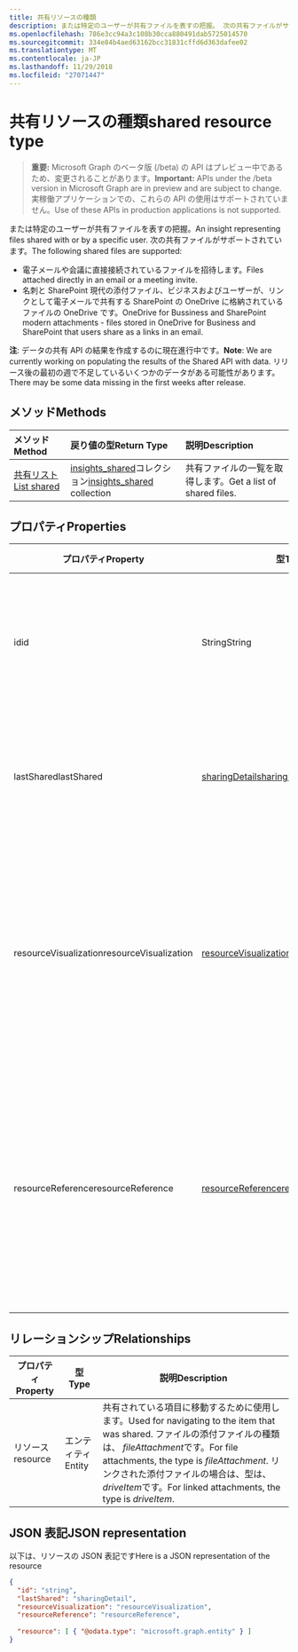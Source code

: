 ```yaml
---
title: 共有リソースの種類
description: または特定のユーザーが共有ファイルを表すの把握。 次の共有ファイルがサポートされています。
ms.openlocfilehash: 786e3cc94a3c108b30cca880491dab5725014570
ms.sourcegitcommit: 334e84b4aed63162bcc31831cffd6d363dafee02
ms.translationtype: MT
ms.contentlocale: ja-JP
ms.lasthandoff: 11/29/2018
ms.locfileid: "27071447"
---
```

# <a name="shared-resource-type"></a><span data-ttu-id="73763-104">共有リソースの種類</span><span class="sxs-lookup"><span data-stu-id="73763-104">shared resource type</span></span>

> <span data-ttu-id="73763-105">**重要:** Microsoft Graph のベータ版 (/beta) の API はプレビュー中であるため、変更されることがあります。</span><span class="sxs-lookup"><span data-stu-id="73763-105">**Important:** APIs under the /beta version in Microsoft Graph are in preview and are subject to change.</span></span> <span data-ttu-id="73763-106">実稼働アプリケーションでの、これらの API の使用はサポートされていません。</span><span class="sxs-lookup"><span data-stu-id="73763-106">Use of these APIs in production applications is not supported.</span></span>

<span data-ttu-id="73763-107">または特定のユーザーが共有ファイルを表すの把握。</span><span class="sxs-lookup"><span data-stu-id="73763-107">An insight representing files shared with or by a specific user.</span></span> <span data-ttu-id="73763-108">次の共有ファイルがサポートされています。</span><span class="sxs-lookup"><span data-stu-id="73763-108">The following shared files are supported:</span></span>

- <span data-ttu-id="73763-109">電子メールや会議に直接接続されているファイルを招待します。</span><span class="sxs-lookup"><span data-stu-id="73763-109">Files attached directly in an email or a meeting invite.</span></span>
- <span data-ttu-id="73763-110">名刺と SharePoint 現代の添付ファイル、ビジネスおよびユーザーが、リンクとして電子メールで共有する SharePoint の OneDrive に格納されているファイルの OneDrive です。</span><span class="sxs-lookup"><span data-stu-id="73763-110">OneDrive for Bussiness and SharePoint modern attachments - files stored in OneDrive for Business and SharePoint that users share as a links in an email.</span></span>

<span data-ttu-id="73763-111">**注**: データの共有 API の結果を作成するのに現在進行中です。</span><span class="sxs-lookup"><span data-stu-id="73763-111">**Note**: We are currently working on populating the results of the Shared API with data.</span></span> <span data-ttu-id="73763-112">リリース後の最初の週で不足しているいくつかのデータがある可能性があります。</span><span class="sxs-lookup"><span data-stu-id="73763-112">There may be some data missing in the first weeks after release.</span></span>

## <a name="methods"></a><span data-ttu-id="73763-113">メソッド</span><span class="sxs-lookup"><span data-stu-id="73763-113">Methods</span></span>

| <span data-ttu-id="73763-114">メソッド</span><span class="sxs-lookup"><span data-stu-id="73763-114">Method</span></span>       | <span data-ttu-id="73763-115">戻り値の型</span><span class="sxs-lookup"><span data-stu-id="73763-115">Return Type</span></span>  |<span data-ttu-id="73763-116">説明</span><span class="sxs-lookup"><span data-stu-id="73763-116">Description</span></span>|
|:---------------|:--------|:----------|
|[<span data-ttu-id="73763-117">共有リスト</span><span class="sxs-lookup"><span data-stu-id="73763-117">List shared</span></span>](../api/insights-list-shared.md) |<span data-ttu-id="73763-118">[insights_shared](insights-shared.md)コレクション</span><span class="sxs-lookup"><span data-stu-id="73763-118">[insights_shared](insights-shared.md) collection</span></span>| <span data-ttu-id="73763-119">共有ファイルの一覧を取得します。</span><span class="sxs-lookup"><span data-stu-id="73763-119">Get a list of shared files.</span></span>|

## <a name="properties"></a><span data-ttu-id="73763-120">プロパティ</span><span class="sxs-lookup"><span data-stu-id="73763-120">Properties</span></span>

| <span data-ttu-id="73763-121">プロパティ</span><span class="sxs-lookup"><span data-stu-id="73763-121">Property</span></span>              | <span data-ttu-id="73763-122">型</span><span class="sxs-lookup"><span data-stu-id="73763-122">Type</span></span>                      | <span data-ttu-id="73763-123">説明</span><span class="sxs-lookup"><span data-stu-id="73763-123">Description</span></span>  |
| -------------         |---------------            | -------------|
| <span data-ttu-id="73763-124">id</span><span class="sxs-lookup"><span data-stu-id="73763-124">id</span></span>                    | <span data-ttu-id="73763-125">String</span><span class="sxs-lookup"><span data-stu-id="73763-125">String</span></span>                    | <span data-ttu-id="73763-126">リレーションシップの一意の識別子です。</span><span class="sxs-lookup"><span data-stu-id="73763-126">Unique identifier of the relationship.</span></span> <span data-ttu-id="73763-127">読み取り専用です。</span><span class="sxs-lookup"><span data-stu-id="73763-127">Read only.</span></span>        |
| <span data-ttu-id="73763-128">lastShared</span><span class="sxs-lookup"><span data-stu-id="73763-128">lastShared</span></span>            | [<span data-ttu-id="73763-129">sharingDetail</span><span class="sxs-lookup"><span data-stu-id="73763-129">sharingDetail</span></span>](insights-sharingdetail.md)                | <span data-ttu-id="73763-130">共有アイテムに関する詳細情報です。</span><span class="sxs-lookup"><span data-stu-id="73763-130">Details about the shared item.</span></span> <span data-ttu-id="73763-131">読み取り専用です。</span><span class="sxs-lookup"><span data-stu-id="73763-131">Read only.</span></span>        |
| <span data-ttu-id="73763-132">resourceVisualization</span><span class="sxs-lookup"><span data-stu-id="73763-132">resourceVisualization</span></span> | [<span data-ttu-id="73763-133">resourceVisualization</span><span class="sxs-lookup"><span data-stu-id="73763-133">resourceVisualization</span></span>](insights-resourcevisualization.md)                | <span data-ttu-id="73763-134">プロパティは、時にドキュメントをビジュアル化を使用することができます。</span><span class="sxs-lookup"><span data-stu-id="73763-134">Properties that you can use to visualize the document in your experience.</span></span> <span data-ttu-id="73763-135">読み取り専用</span><span class="sxs-lookup"><span data-stu-id="73763-135">Read-only</span></span>      |
| <span data-ttu-id="73763-136">resourceReference</span><span class="sxs-lookup"><span data-stu-id="73763-136">resourceReference</span></span>     | [<span data-ttu-id="73763-137">resourceReference</span><span class="sxs-lookup"><span data-stu-id="73763-137">resourceReference</span></span>](insights-resourcereference.md)                      | <span data-ttu-id="73763-138">Url およびドキュメントの種類など、共有ドキュメントのプロパティを参照します。</span><span class="sxs-lookup"><span data-stu-id="73763-138">Reference properties of the shared document, such as the url and type of the document.</span></span> <span data-ttu-id="73763-139">読み取り専用</span><span class="sxs-lookup"><span data-stu-id="73763-139">Read-only</span></span>       |

## <a name="relationships"></a><span data-ttu-id="73763-140">リレーションシップ</span><span class="sxs-lookup"><span data-stu-id="73763-140">Relationships</span></span>

| <span data-ttu-id="73763-141">プロパティ</span><span class="sxs-lookup"><span data-stu-id="73763-141">Property</span></span>      | <span data-ttu-id="73763-142">型</span><span class="sxs-lookup"><span data-stu-id="73763-142">Type</span></span>          | <span data-ttu-id="73763-143">説明</span><span class="sxs-lookup"><span data-stu-id="73763-143">Description</span></span>  |
| ------------- |---------------| -------------|
| <span data-ttu-id="73763-144">リソース</span><span class="sxs-lookup"><span data-stu-id="73763-144">resource</span></span>      | <span data-ttu-id="73763-145">エンティティ</span><span class="sxs-lookup"><span data-stu-id="73763-145">Entity</span></span>        | <span data-ttu-id="73763-146">共有されている項目に移動するために使用します。</span><span class="sxs-lookup"><span data-stu-id="73763-146">Used for navigating to the item that was shared.</span></span> <span data-ttu-id="73763-147">ファイルの添付ファイルの種類は、 *fileAttachment*です。</span><span class="sxs-lookup"><span data-stu-id="73763-147">For file attachments, the type is *fileAttachment*.</span></span> <span data-ttu-id="73763-148">リンクされた添付ファイルの場合は、型は、 *driveItem*です。</span><span class="sxs-lookup"><span data-stu-id="73763-148">For linked attachments, the type is *driveItem*.</span></span> |

## <a name="json-representation"></a><span data-ttu-id="73763-149">JSON 表記</span><span class="sxs-lookup"><span data-stu-id="73763-149">JSON representation</span></span>
<span data-ttu-id="73763-150">以下は、リソースの JSON 表記です</span><span class="sxs-lookup"><span data-stu-id="73763-150">Here is a JSON representation of the resource</span></span>

```json
{
  "id": "string",
  "lastShared": "sharingDetail",
  "resourceVisualization": "resourceVisualization",
  "resourceReference": "resourceReference",
  
  "resource": [ { "@odata.type": "microsoft.graph.entity" } ]
}
```